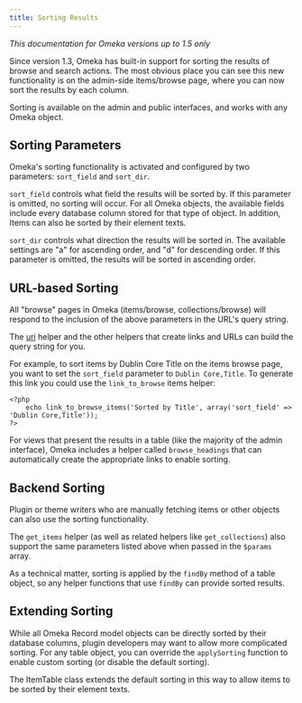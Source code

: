 ```yaml
---
title: Sorting Results
---
```

*This documentation for Omeka versions up to 1.5 only*

Since version 1.3, Omeka has built-in support for sorting the results of browse and search actions. The most obvious place you can see this new functionality is on the admin-side items/browse page, where you can now sort the results by each column.

Sorting is available on the admin and public interfaces, and works with any Omeka object.

Sorting Parameters
-----------------------------------------------------------

Omeka's sorting functionality is activated and configured by two parameters: `sort_field` and `sort_dir`.

`sort_field` controls what field the results will be sorted by. If this parameter is omitted, no sorting will occur. For all Omeka objects, the available fields include every database column stored for that type of object. In addition, Items can also be sorted by their element texts.

`sort_dir` controls what direction the results will be sorted in. The available settings are "a" for ascending order, and "d" for descending order. If this parameter is omitted, the results will be sorted in ascending order.

URL-based Sorting
---------------------------------------------------------

All "browse" pages in Omeka (items/browse, collections/browse) will respond to the inclusion of the above parameters in the URL's query string.

The [uri](Functions/uri.md) helper and the other helpers that create links and URLs can build the query string for you.

For example, to sort items by Dublin Core Title on the items browse page, you want to set the `sort_field` parameter to `Dublin Core,Title`. To generate this link you could use the `link_to_browse` items helper:

```
<?php
    echo link_to_browse_items('Sorted by Title', array('sort_field' => 'Dublin Core,Title'));
?>
```

For views that present the results in a table (like the majority of the admin interface), Omeka includes a helper called `browse_headings` that can automatically create the appropriate links to enable sorting.

Backend Sorting
--------------------------------------------------------

Plugin or theme writers who are manually fetching items or other objects can also use the sorting functionality.

The `get_items` helper (as well as related helpers like
`get_collections`) also support the same parameters listed above when passed in the `$params` array.

As a technical matter, sorting is applied by the `findBy` method of a table object, so any helper functions that use `findBy` can provide sorted results.

Extending Sorting
--------------------------------------------------------

While all Omeka Record model objects can be directly sorted by their database columns, plugin developers may want to allow more complicated sorting. For any table object, you can override the `applySorting` function to enable custom sorting (or disable the default sorting).

The ItemTable class extends the default sorting in this way to allow items to be sorted by their element texts.